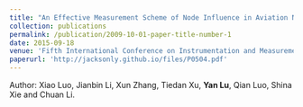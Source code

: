 ```yaml
---
title: "An Effective Measurement Scheme of Node Influence in Aviation Network"
collection: publications
permalink: /publication/2009-10-01-paper-title-number-1
date: 2015-09-18
venue: 'Fifth International Conference on Instrumentation and Measurement, Computer, Communication and Control'
paperurl: 'http://jacksonly.github.io/files/P0504.pdf'
---
```

Author: Xiao Luo, Jianbin Li, Xun Zhang, Tiedan Xu, **Yan Lu**, Qian Luo, Shina Xie and Chuan Li.
